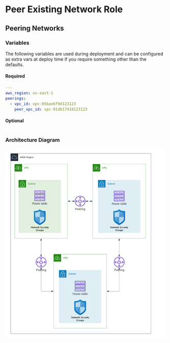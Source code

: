 # Peer Existing Network Role

## Peering Networks

### Variables

The following variables are used during deployment and can be configured as extra vars at deploy time if you require something other than the defaults.

#### Required

```yaml
---
aws_region: us-east-1
peerings:
  - vpc_id: vpc-05bae6f9d123123
    peer_vpc_id: vpc-01db17418123123
```

#### Optional

```yaml

```

### Architecture Diagram

![Deployment Architecture Diagram](./files/peer_network_diagram.png)